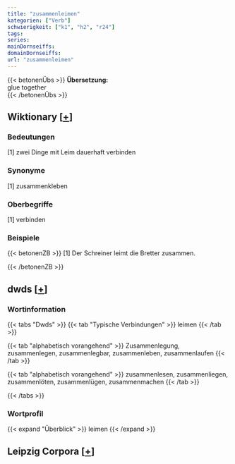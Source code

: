 ```yaml
---
title: "zusammenleimen"
kategorien: ["Verb"]
schwierigkeit: ["k1", "h2", "r24"]
tags:
series:
mainDornseiffs:
domainDornseiffs:
url: "zusammenleimen"
---
```


{{< betonenÜbs >}}
**Übersetzung:**  
glue together  
{{< /betonenÜbs >}}

## Wiktionary [[+](https://de.wiktionary.org/wiki/zusammenleimen)]

### Bedeutungen
[1] zwei Dinge mit Leim dauerhaft verbinden  

### Synonyme
[1] zusammenkleben  

### Oberbegriffe
[1] verbinden  

### Beispiele
{{< betonenZB >}}
[1] Der Schreiner leimt die Bretter zusammen.  

{{< /betonenZB >}}


## dwds [[+](https://www.dwds.de/wb/zusammenleimen)]

### Wortinformation
{{< tabs "Dwds" >}}
{{< tab "Typische Verbindungen" >}}
leimen
{{< /tab >}}

{{< tab "alphabetisch vorangehend" >}}
Zusammenlegung, zusammenlegen, zusammenlegbar, zusammenleben, zusammenlaufen
{{< /tab >}}

{{< tab "alphabetisch vorangehend" >}}
zusammenlesen, zusammenliegen, zusammenlöten, zusammenlügen, zusammenmachen
{{< /tab >}}

{{< /tabs >}}

### Wortprofil
{{< expand "Überblick" >}} leimen {{< /expand >}}

## Leipzig Corpora [[+](https://corpora.uni-leipzig.de/en/res?word=zusammenleimen&corpusId=deu_newscrawl-public_2018)]


